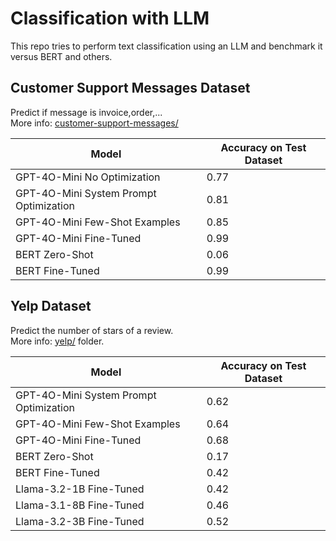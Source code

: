 # Classification with LLM

This repo tries to perform text classification using an LLM and benchmark it versus BERT and others.

## Customer Support Messages Dataset

Predict if message is invoice,order,...
</br>More info: [customer-support-messages/](./customer-support-messages)

| Model                                  | Accuracy on Test Dataset |
|----------------------------------------|--------------------------|
| GPT-4O-Mini No Optimization            | 0.77                     |
| GPT-4O-Mini System Prompt Optimization | 0.81                     |
| GPT-4O-Mini Few-Shot Examples          | 0.85                     |
| GPT-4O-Mini Fine-Tuned                 | 0.99                     |
| BERT Zero-Shot                         | 0.06                     |
| BERT Fine-Tuned                        | 0.99                     |


## Yelp Dataset 

Predict the number of stars of a review. 
</br>More info: [yelp/](./yelp) folder.

| Model                                  | Accuracy on Test Dataset |
|----------------------------------------|--------------------------|
| GPT-4O-Mini System Prompt Optimization | 0.62                     |
| GPT-4O-Mini Few-Shot Examples          | 0.64                     |
| GPT-4O-Mini Fine-Tuned                 | 0.68                     |
| BERT Zero-Shot                         | 0.17                     |
| BERT Fine-Tuned                        | 0.42                     |
| Llama-3.2-1B Fine-Tuned                | 0.42                     |
| Llama-3.1-8B Fine-Tuned                | 0.46                     |
| Llama-3.2-3B Fine-Tuned                | 0.52                     |
